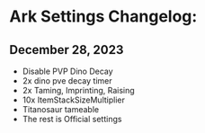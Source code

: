 # Ark Settings Changelog:

## December 28, 2023

- Disable PVP Dino Decay
- 2x dino pve decay timer
- 2x Taming, Imprinting, Raising
- 10x ItemStackSizeMultiplier
- Titanosaur tameable
- The rest is Official settings
